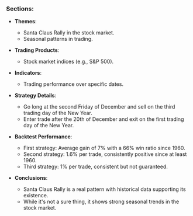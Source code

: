 ### Sections:

- **Themes**:  
  - Santa Claus Rally in the stock market.  
  - Seasonal patterns in trading.  

- **Trading Products**:  
  - Stock market indices (e.g., S&P 500).  

- **Indicators**:  
  - Trading performance over specific dates.  

- **Strategy Details**:  
  - Go long at the second Friday of December and sell on the third trading day of the New Year.  
  - Enter trade after the 20th of December and exit on the first trading day of the New Year.  

- **Backtest Performance**:  
  - First strategy: Average gain of 7% with a 66% win ratio since 1960.  
  - Second strategy: 1.6% per trade, consistently positive since at least 1960.  
  - Third strategy: 1% per trade, consistent but not guaranteed.  

- **Conclusions**:  
  - Santa Claus Rally is a real pattern with historical data supporting its existence.  
  - While it's not a sure thing, it shows strong seasonal trends in the stock market.

